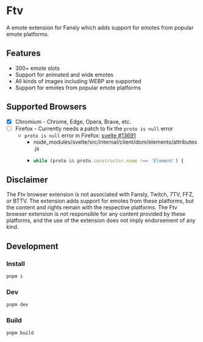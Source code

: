 # Ftv

A emote extension for Fansly which adds support for emotes from popular emote platforms.

## Features

- 300+ emote slots
- Support for animated and wide emotes
- All kinds of images including WEBP are supported
- Support for emotes from popular emote platforms

## Supported Browsers

- [x] Chromium - Chrome, Edge, Opera, Brave, etc.
- [ ] Firefox - Currently needs a patch to fix the `proto is null` error
  - `proto is null` error in Firefox: [svelte #13691](https://github.com/sveltejs/svelte/issues/13691)
    - node_modules/svelte/src/internal/client/dom/elements/attributes.js
    - ```js
      while (proto && proto.constructor.name !== 'Element') {
      ```

## Disclaimer

The Ftv browser extension is not associated with Fansly, Twitch, 7TV, FFZ, or BTTV. The extension adds support for emotes from these platforms, but the content and rights remain with the respective platforms. The Ftv browser extension is not responsible for any content provided by these platforms, and the use of the extension does not imply endorsement of any kind.

## Development

### Install

```bash
pnpm i
```

### Dev

```bash
pnpm dev
```

### Build

```bash
pnpm build
```
